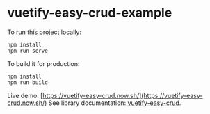 # vuetify-easy-crud-example

To run this project locally:
```
npm install
npm run serve
```

To build it for production: 
```
npm install
npm run build
```

Live demo: [https://vuetify-easy-crud.now.sh/](https://vuetify-easy-crud.now.sh/)
See library documentation: [vuetify-easy-crud](https://github.com/tomasmigone/vuetify-easy-crud).



